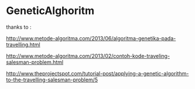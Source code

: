 # GeneticAlghoritm

thanks to :

http://www.metode-algoritma.com/2013/06/algoritma-genetika-pada-travelling.html

http://www.metode-algoritma.com/2013/02/contoh-kode-traveling-salesman-problem.html

http://www.theprojectspot.com/tutorial-post/applying-a-genetic-algorithm-to-the-travelling-salesman-problem/5


